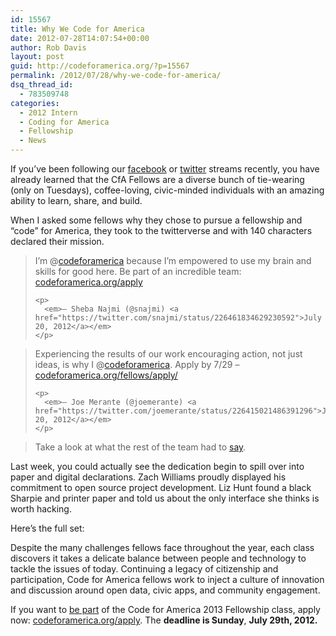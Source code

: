 ```yaml
---
id: 15567
title: Why We Code for America
date: 2012-07-28T14:07:54+00:00
author: Rob Davis
layout: post
guid: http://codeforamerica.org/?p=15567
permalink: /2012/07/28/why-we-code-for-america/
dsq_thread_id:
  - 783509748
categories:
  - 2012 Intern
  - Coding for America
  - Fellowship
  - News
---
```

If you&#8217;ve been following our [facebook](http://www.facebook.com/codeforamerica) or [twitter](http://www.twitter.com/codeforamerica) streams recently, you have already learned that the CfA Fellows are a diverse bunch of tie-wearing (only on Tuesdays), coffee-loving, civic-minded individuals with an amazing ability to learn, share, and build.

When I asked some fellows why they chose to pursue a fellowship and &#8220;code&#8221; for America, they took to the twitterverse and with 140 characters declared their mission.

<div>
  <blockquote class="twitter-tweet">
    <p>
      I&#8217;m @<a href="https://twitter.com/codeforamerica">codeforamerica</a> because I&#8217;m empowered to use my brain and skills for good here. Be part of an incredible team: <a title="http://codeforamerica.org/apply" href="http://t.co/wCv8h6CK">codeforamerica.org/apply</a>
    </p>
    
    <p>
      <em>— Sheba Najmi (@snajmi) <a href="https://twitter.com/snajmi/status/226461834629230592">July 20, 2012</a></em>
    </p>
  </blockquote>
  
  <blockquote class="twitter-tweet tw-align-center">
    <p>
      Experiencing the results of our work encouraging action, not just ideas, is why I @<a href="https://twitter.com/codeforamerica">codeforamerica</a>. Apply by 7/29 &#8211; <a title="http://codeforamerica.org/fellows/apply/" href="http://t.co/qOEc7cvp">codeforamerica.org/fellows/apply/</a>
    </p>
    
    <p>
      <em>— Joe Merante (@joemerante) <a href="https://twitter.com/joemerante/status/226415021486391296">July 20, 2012</a></em>
    </p>
  </blockquote>
  
  <blockquote>
    <p>
      Take a look at what the rest of the team had to <a href="http://bit.ly/MTOSzi">say</a>.
    </p>
  </blockquote>
  
  <p>
    Last week, you could actually see the dedication begin to spill over into paper and digital declarations. Zach Williams proudly displayed his commitment to open source project development. Liz Hunt found a black Sharpie and printer paper and told us about the only interface she thinks is worth hacking.
  </p>
  
  <p>
    Here&#8217;s the full set:
  </p>
  
  <p>
  </p>
  
  <p>
    Despite the many challenges fellows face throughout the year, each class discovers it takes a delicate balance between people and technology to tackle the issues of today. Continuing a legacy of citizenship and participation, Code for America fellows work to inject a culture of innovation and discussion around open data, civic apps, and community engagement.
  </p>
  
  <p>
    If you want to <a href="http://codeforamerica.org/fellows/apply/">be part</a> of the Code for America 2013 Fellowship class, apply now: <a href="http://codeforamerica.org/apply" target="_blank">codeforamerica.org/apply</a>. The <strong>deadline is Sunday</strong>, <strong>July 29th, 2012. </strong>
  </p>
</div>

&nbsp;